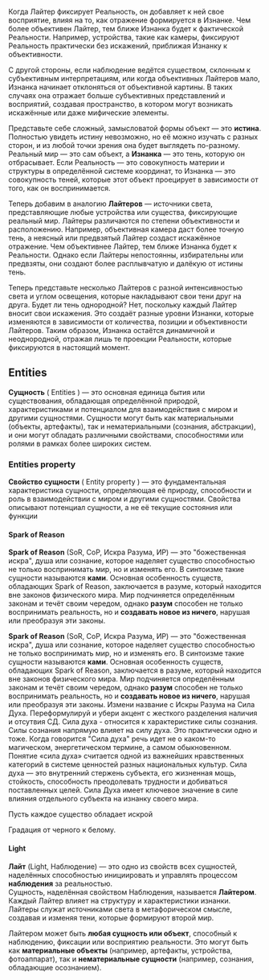 Когда Лайтер фиксирует Реальность, он добавляет к ней свое восприятие, влияя на то, как отражение формируется в Изнанке. Чем более объективен Лайтер, тем ближе Изнанка будет к фактической Реальности. Например, устройства, такие как камеры, фиксируют Реальность практически без искажений, приближая Изнанку к объективности.

С другой стороны, если наблюдение ведётся существом, склонным к субъективным интерпретациям, или когда объективных Лайтеров мало, Изнанка начинает отклоняться от объективной картины. В таких случаях она отражает больше субъективных представлений и восприятий, создавая пространство, в котором могут возникать искажённые или даже мифические элементы.

Представьте себе сложный, замысловатой формы объект — это **истина**. Полностью увидеть истину невозможно, но её можно изучать с разных сторон, и из любой точки зрения она будет выглядеть по-разному. Реальный мир — это сам объект, а **Изнанка** — это тень, которую он отбрасывает. Если Реальность — это совокупность материи и структуры в определённой системе координат, то Изнанка — это совокупность теней, которые этот объект проецирует в зависимости от того, как он воспринимается.

Теперь добавим в аналогию **Лайтеров** — источники света, представляющие любые устройства или существа, фиксирующие реальный мир. Лайтеры различаются по степени объективности и расположению. Например, объективная камера даст более точную тень, а неясный или предвзятый Лайтер создаст искажённое отражение. Чем объективнее Лайтер, тем ближе Изнанка будет к Реальности. Однако если Лайтеры непостоянны, избирательны или предвзяты, они создают более расплывчатую и далёкую от истины тень.

Теперь представьте несколько Лайтеров с разной интенсивностью света и углом освещения, которые накладывают свои тени друг на друга. Будет ли тень однородной? Нет, поскольку каждый Лайтер вносит свои искажения. Это создаёт разные уровни Изнанки, которые изменяются в зависимости от количества, позиции и объективности Лайтеров. Таким образом, Изнанка остаётся динамичной и неоднородной, отражая лишь те проекции Реальности, которые фиксируются в настоящий момент.

## **Entities**

**Сущность** ( Entities ) — это основная единица бытия или существования, обладающая определённой природой, характеристиками и потенциалом для взаимодействия с миром и другими сущностями. Сущности могут быть как материальными (объекты, артефакты), так и нематериальными (сознания, абстракции), и они могут обладать различными свойствами, способностями или ролями в рамках более широких систем. 
### Entities property

**Свойство сущности** ( Entity property ) — это фундаментальная характеристика сущности, определяющая её природу, способности и роль в взаимодействии с миром и другими сущностями. Свойства описывают потенциал сущности, а не её текущие состояния или функции

#### Spark of Reason

**Spark of Reason** (SoR, СоР, Искра Разума, ИР) — это "божественная искра", душа или сознание, которое наделяет существо способностью не только воспринимать мир, но и изменять его. В синтоизме такие сущности называются **ками**. Основная особенность существ, обладающих Spark of Reason, заключается в разуме, который находится вне законов физического мира. Мир подчиняется определённым законам и течёт своим чередом, однако **разум** способен не только воспринимать реальность, но и **создавать новое из ничего**, нарушая или преобразуя эти законы.


**Spark of Reason** (SoR, СоР, Искра Разума, ИР) — это "божественная искра", душа или сознание, которое наделяет существо способностью не только воспринимать мир, но и изменять его. В синтоизме такие сущности называются **ками**. Основная особенность существ, обладающих Spark of Reason, заключается в разуме, который находится вне законов физического мира. Мир подчиняется определённым законам и течёт своим чередом, однако **разум** способен не только воспринимать реальность, но и **создавать новое из ничего**, нарушая или преобразуя эти законы. Измени название с Искры Разума на Сила Духа. Переформулируй и убери акцент с жесткого разделения наличия и отсутвия СД. Сила духа - относится к характеристике силы сознания. Силы сознания напрямую влияет на силу духа. Это практически одно и тоже. Когда говорится "Сила духа" речь идет не о каком-то магическом, энергетическом термине, а самом обыкновенном. Понятие «сила духа» считается одной из важнейших нравственных категорий в системе ценностей разных национальных культур. Сила духа — это внутренний стержень субъекта, его жизненная мощь, стойкость, способность преодолевать трудности и добиваться поставленных целей. Сила Духа имеет ключевое значение в силе влияния отдельного субъекта на изнанку своего мира.

Пусть каждое существо обладает искрой

Градация от черного к белому.
#### Light

**Лайт** (Light, Наблюдение) — это одно из свойств всех сущностей, наделённых способностью инициировать и управлять процессом **наблюдения** за реальностью.  
Сущность, наделённая свойством Наблюдения, называется **Лайтером**.
Каждый Лайтер влияет на структуру и характеристики изнанки.
Лайтеры служат источниками света в метафорическом смысле, создавая и изменяя тени, которые формируют второй мир.

Лайтером может быть **любая сущность или объект**, способный к наблюдению, фиксации или восприятию реальности. Это могут быть как **материальные объекты** (например, артефакты, устройства, фотоаппарат), так и **нематериальные сущности** (например, сознания, обладающие осознанием).
